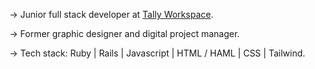 → Junior full stack developer at <a href="https://www.tallyworkspace.com/">Tally Workspace</a>.

→ Former graphic designer and digital project manager.

→ Tech stack: Ruby | Rails | Javascript | HTML / HAML | CSS | Tailwind.
